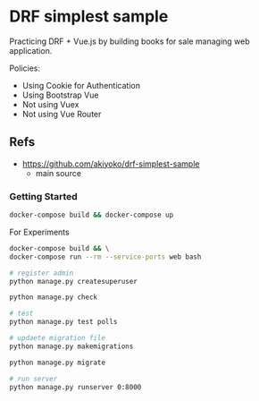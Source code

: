 # DRF simplest sample
Practicing DRF + Vue.js by building books for sale managing web application.

Policies:
- Using Cookie for Authentication
- Using Bootstrap Vue
- Not using Vuex
- Not using Vue Router

## Refs
- https://github.com/akiyoko/drf-simplest-sample
  - main source

### Getting Started
```bash
docker-compose build && docker-compose up
```

For Experiments
```bash
docker-compose build && \
docker-compose run --rm --service-ports web bash
```

```bash
# register admin
python manage.py createsuperuser

python manage.py check

# test
python manage.py test polls

# updaete migration file
python manage.py makemigrations

python manage.py migrate

# run server
python manage.py runserver 0:8000
```
